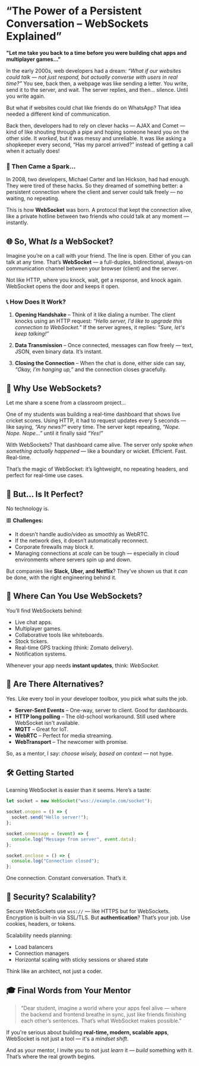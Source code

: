#  “The Power of a Persistent Conversation – WebSockets Explained”

**"Let me take you back to a time before you were building chat apps and multiplayer games…"**

In the early 2000s, web developers had a dream: *“What if our websites could talk — not just respond, but actually *converse* with users in real time?”* You see, back then, a webpage was like sending a letter. You write, send it to the server, and wait. The server replies, and then… silence. Until you write again.

But what if websites could chat like friends do on WhatsApp? That idea needed a different kind of communication.

Back then, developers had to rely on clever hacks — AJAX and Comet — kind of like shouting through a pipe and hoping someone heard you on the other side. It *worked*, but it was messy and unreliable. It was like asking a shopkeeper every second, “Has my parcel arrived?” instead of getting a call when it actually does!

### 🚀 Then Came a Spark…

In 2008, two developers, Michael Carter and Ian Hickson, had had enough. They were tired of these hacks. So they dreamed of something better: a persistent connection where the client and server could talk freely — no waiting, no repeating.

This is how **WebSocket** was born. A protocol that kept the connection alive, like a private hotline between two friends who could talk at any moment — instantly.

 

## 🌐 So, What *Is* a WebSocket?

Imagine you’re on a call with your friend. The line is open. Either of you can talk at any time. That’s **WebSocket** — a full-duplex, bidirectional, always-on communication channel between your browser (client) and the server.

Not like HTTP, where you knock, wait, get a response, and knock again. WebSocket opens the door and keeps it open.

### 📞 How Does It Work?

1. **Opening Handshake** – Think of it like dialing a number. The client knocks using an HTTP request: *“Hello server, I’d like to upgrade this connection to WebSocket.”* If the server agrees, it replies: *“Sure, let's keep talking!”*

2. **Data Transmission** – Once connected, messages can flow freely — text, JSON, even binary data. It’s instant.

3. **Closing the Connection** – When the chat is done, either side can say, *“Okay, I’m hanging up,”* and the connection closes gracefully.

 

## 🎯 Why Use WebSockets?

Let me share a scene from a classroom project…

One of my students was building a real-time dashboard that shows live cricket scores. Using HTTP, it had to request updates every 5 seconds — like saying, *“Any news?”* every time. The server kept repeating, *“Nope. Nope. Nope…”* until it finally said *“Yes!”*

With WebSockets? That dashboard came alive. The server only spoke *when something actually happened* — like a boundary or wicket. Efficient. Fast. Real-time.

That’s the magic of WebSocket: it’s lightweight, no repeating headers, and perfect for real-time use cases.

 

## 🧩 But… Is It Perfect?

No technology is.

🟥 **Challenges:**

* It doesn’t handle audio/video as smoothly as WebRTC.
* If the network dies, it doesn’t automatically reconnect.
* Corporate firewalls may block it.
* Managing connections at *scale* can be tough — especially in cloud environments where servers spin up and down.

But companies like **Slack, Uber, and Netflix**? They’ve shown us that it *can* be done, with the right engineering behind it.

 

## 🔧 Where Can You Use WebSockets?

You’ll find WebSockets behind:

* Live chat apps.
* Multiplayer games.
* Collaborative tools like whiteboards.
* Stock tickers.
* Real-time GPS tracking (think: Zomato delivery).
* Notification systems.

Whenever your app needs **instant updates**, think: *WebSocket.*

 

## 🤔 Are There Alternatives?

Yes. Like every tool in your developer toolbox, you pick what suits the job.

* **Server-Sent Events** – One-way, server to client. Good for dashboards.
* **HTTP long polling** – The old-school workaround. Still used where WebSocket isn't available.
* **MQTT** – Great for IoT.
* **WebRTC** – Perfect for media streaming.
* **WebTransport** – The newcomer with promise.

So, as a mentor, I say: *choose wisely, based on context* — not hype.

  

## 🛠 Getting Started

Learning WebSocket is easier than it seems. Here’s a taste:

```javascript
let socket = new WebSocket("wss://example.com/socket");

socket.onopen = () => {
  socket.send("Hello server!");
};

socket.onmessage = (event) => {
  console.log("Message from server", event.data);
};

socket.onclose = () => {
  console.log("Connection closed");
};
```

One connection. Constant conversation. That’s it.

 

## 🔐 Security? Scalability?

Secure WebSockets use `wss://` — like HTTPS but for WebSockets. Encryption is built-in via SSL/TLS. But **authentication**? That’s your job. Use cookies, headers, or tokens.

Scalability needs planning:

* Load balancers
* Connection managers
* Horizontal scaling with sticky sessions or shared state

Think like an architect, not just a coder.

 

## 🎓 Final Words from Your Mentor

> "Dear student, imagine a world where your apps feel alive — where the backend and frontend breathe in sync, just like friends finishing each other’s sentences. That’s what WebSocket makes possible."

If you're serious about building **real-time, modern, scalable apps**, WebSocket is not just a tool — it's a *mindset shift*.

And as your mentor, I invite you to not just *learn* it — *build* something with it. That’s where the real growth begins.

 